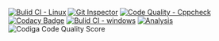 [![Bulid CI - Linux](https://github.com/Gow2129/M1_OnlineBanking/actions/workflows/c-cpp.yml/badge.svg)](https://github.com/Gow2129/M1_OnlineBanking/actions/workflows/c-cpp.yml)
[![Git Inspector](https://github.com/Gow2129/M1_OnlineBanking/actions/workflows/gitinspector.yml/badge.svg)](https://github.com/Gow2129/M1_OnlineBanking/actions/workflows/gitinspector.yml)
[![Code Quality - Cppcheck](https://github.com/Gow2129/M1_OnlineBanking/actions/workflows/cppcheck.yml/badge.svg)](https://github.com/Gow2129/M1_OnlineBanking/actions/workflows/cppcheck.yml)
[![Codacy Badge](https://app.codacy.com/project/badge/Grade/a83c33546fcb45aebc982699d07fab84)](https://www.codacy.com/gh/Gow2129/M1_OnlineBanking/dashboard?utm_source=github.com&amp;utm_medium=referral&amp;utm_content=Gow2129/M1_OnlineBanking&amp;utm_campaign=Badge_Grade)
[![Bulid CI - windows](https://github.com/Gow2129/M1_OnlineBanking/actions/workflows/windows.yml/badge.svg)](https://github.com/Gow2129/M1_OnlineBanking/actions/workflows/windows.yml)
[![Analysis](https://github.com/Gow2129/M1_OnlineBanking/actions/workflows/Analysis.yml/badge.svg)](https://github.com/Gow2129/M1_OnlineBanking/actions/workflows/Analysis.yml)
![Codiga Code Quality Score](https://api.codiga.io/project/32237/score/svg)
